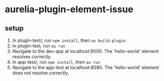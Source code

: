 # aurelia-plugin-element-issue
## setup
1. In plugin-test/, run `npm install`, then `au build-plugin`
2. In plugin-test, run `au run`
3. Navigate to the dev-app at localhost:9000. The 'hello-world' element resolves correctly.
4. In app-test/, run `npm install`, then `au run`
5. Navigate to the app-test at localhost:8080. The 'hello-world' element does not resolve correctly.
